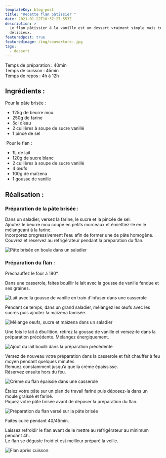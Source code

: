 ```yaml
---
templateKey: blog-post
title: "Recette flan pâtissier "
date: 2021-01-22T10:37:27.553Z
description: >
  Le flan pâtissier à la vanille est un dessert vraiment simple mais tellement
  délicieux.  
featuredpost: true
featuredimage: /img/couverture-.jpg
tags:
  - dessert
---
```

Temps de préparation : 40min\
Temps de cuisson : 45min  \
Temps de repos : 4h à 12h

## Ingrédients :

Pour la pâte brisée :

* 125g de beurre mou
* 250g de farine
* 5cl d’eau
* 2 cuillères à soupe de sucre vanillé
* 1 pincé de sel

 Pour le flan :

* 1L de lait
* 120g de sucre blanc
* 2 cuillères à soupe de sucre vanillé
* 4 œufs
* 100g de maïzena
* 1 gousse de vanille

## Réalisation :

### Préparation de la pâte brisée :

Dans un saladier, versez la farine, le sucre et la pincée de sel.\
Ajoutez le beurre mou coupé en petits morceaux et émiettiez-le en le mélangeant à la farine.\
Incorporez progressivement l’eau afin de former une de pâte homogène.\
Couvrez et réservez au réfrigérateur pendant la préparation du flan.

![Pâte brisée en boule dans un saladier ](/img/pate-brisee.jpg "Pâte brisée")

### Préparation du flan :

Préchauffez le four à 180°.

Dans une casserole, faites bouillir le lait avec la gousse de vanille fendue et ses graines.  

![Lait avec la gousse de vanille en train d'infuser dans une casserole ](/img/lait-dans-casserole.jpg "Lait vanillé")

Pendant ce temps, dans un grand saladier, mélangez les œufs avec les sucres puis ajoutez la maïzena tamisée.

![Mélange oeufs, sucre et maïzena dans un saladier ](/img/prepa-creme.jpg "Préparation de la crème ")

Une fois le lait à ébullition, retirez la gousse de vanille et versez-le dans la préparation précédente. Mélangez énergiquement.

![Ajout du lait bouilli dans la préparation précédente ](/img/prepa-creme-2.jpg "Préparation de la crème ")

Versez de nouveau votre préparation dans la casserole et fait chauffer à feu moyen pendant quelques minutes. \
Remuez constamment jusqu’à que la crème épaississe. \
Réservez ensuite hors du feu.  

![Crème du flan épaissie dans une casserole](/img/creme-epaissi.jpg "Crème épaissie ")

Étalez votre pâte sur un plan de travail fariné puis déposez-la dans un moule graissé et fariné.\
Piquez votre pâte brisée avant de déposer la préparation du flan.

![Préparation du flan versé sur la pâte brisée ](/img/flan-avant-cuisson.jpg "Flan avant cuisson ")

Faites cuire pendant 40/45min.

Laissez refroidir le flan avant de le mettre au réfrigérateur au minimum pendant 4h.\
Le flan se déguste froid et est meilleur préparé la veille.

![Flan après cuisson ](/img/flan.jpg "Flan après cuisson ")